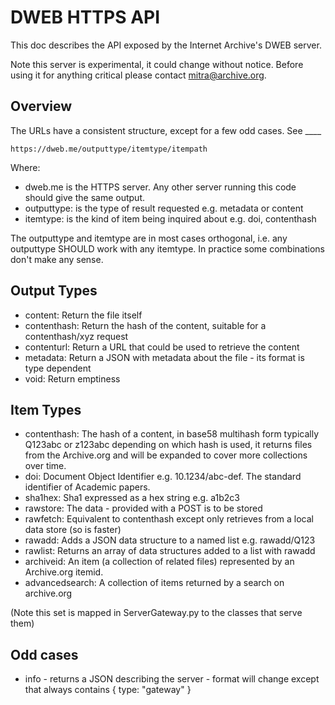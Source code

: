 # DWEB HTTPS API

This doc describes the API exposed by the Internet Archive's DWEB server.

Note this server is experimental, it could change without notice. 
Before using it for anything critical please contact mitra@archive.org.

## Overview

The URLs have a consistent structure, except for a few odd cases. See ____ 
```
https://dweb.me/outputtype/itemtype/itempath
```
Where:

* dweb.me is the HTTPS server. Any other server running this code should give the same output.
* outputtype: is the type of result requested e.g. metadata or content
* itemtype: is the kind of item being inquired about e.g. doi, contenthash

The outputtype and itemtype are in most cases orthogonal, i.e. any outputtype SHOULD work with any itemtype. 
In practice some combinations don't make any sense. 

## Output Types

* content: Return the file itself
* contenthash: Return the hash of the content, suitable for a contenthash/xyz request
* contenturl: Return a URL that could be used to retrieve the content  
* metadata: Return a JSON with metadata about the file - its format is type dependent
* void: Return emptiness

## Item Types

* contenthash: The hash of a content, in base58 multihash form typically Q123abc or z123abc depending on which hash is used,
  it returns files from the Archive.org and will be expanded to cover more collections over time.
* doi: Document Object Identifier e.g. 10.1234/abc-def. The standard identifier of Academic papers.
* sha1hex: Sha1 expressed as a hex string e.g. a1b2c3
* rawstore: The data - provided with a POST is to be stored
* rawfetch: Equivalent to contenthash except only retrieves from a local data store (so is faster)
* rawadd: Adds a JSON data structure to a named list e.g. rawadd/Q123
* rawlist: Returns an array of data structures added to a list with rawadd
* archiveid: An item (a collection of related files) represented by an Archive.org itemid.
* advancedsearch: A collection of items returned by a search on archive.org

(Note this set is mapped in ServerGateway.py to the classes that serve them)


## Odd cases

* info - returns a JSON describing the server - format will change except that always contains { type: "gateway" }

